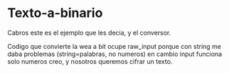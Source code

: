 # Texto-a-binario
Cabros este es el ejemplo que les decia, y el conversor.


Codigo que convierte la wea a bit
ocupe raw_input porque con string me daba problemas (string=palabras, no numeros) en cambio input funciona solo numeros creo, y nosotros queremos cifrar un texto.
